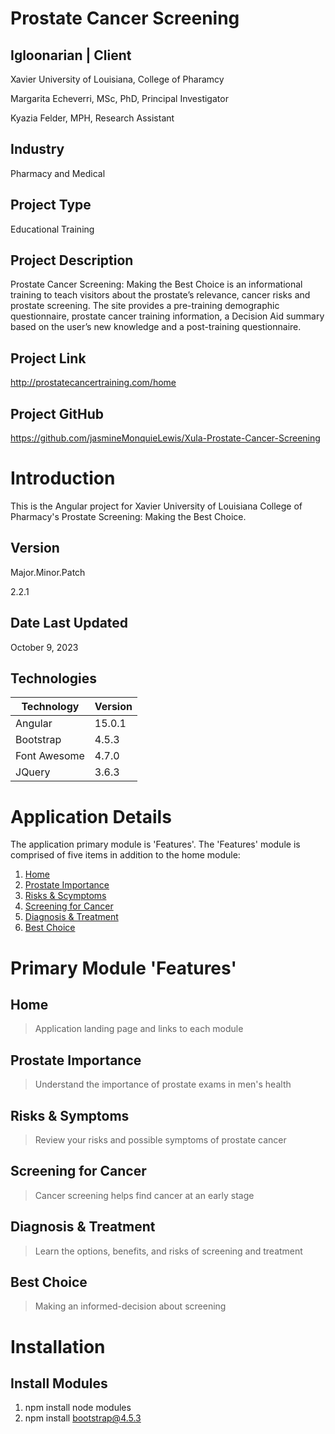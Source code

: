 # Prostate Cancer Screening

## Igloonarian | Client
<p>Xavier University of Louisiana, College of Pharamcy</p>
<p>Margarita Echeverri, MSc, PhD, Principal Investigator</p>
<p>Kyazia Felder, MPH, Research Assistant</p>

## Industry
Pharmacy and Medical

## Project Type
Educational Training

## Project Description
Prostate Cancer Screening: Making the Best Choice is an informational training to teach visitors about the prostate’s relevance, cancer risks and prostate screening. The site provides a pre-training demographic questionnaire, prostate cancer training information, a Decision Aid summary based on the user’s new knowledge and a post-training questionnaire.

## Project Link
http://prostatecancertraining.com/home

## Project GitHub
https://github.com/jasmineMonquieLewis/Xula-Prostate-Cancer-Screening


# Introduction
This is the Angular project for Xavier University of Louisiana College of Pharmacy's Prostate Screening: Making the Best Choice.

## Version
<p>Major.Minor.Patch</p>
<p>2.2.1</p>

## Date Last Updated
October 9, 2023

## Technologies
| Technology | Version  |
|--|--|
| Angular | 15.0.1 |
| Bootstrap | 4.5.3 |
| Font Awesome | 4.7.0 |
| JQuery | 3.6.3 |

# Application Details
The application primary module is 'Features'. The 'Features' module is comprised of five items
in addition to the home module:
1. [Home](#home)
2. [Prostate Importance](#prostate-mportance)
3. [Risks & Scymptoms](#risks-&-Symptoms)
4. [Screening for Cancer](#screening-for-cancer)
5. [Diagnosis & Treatment](#diagnosis-&-treatment)
6. [Best Choice](#best-choice)

# Primary Module 'Features'

## Home
> Application landing page and links to each module

## Prostate Importance
>  Understand the importance of prostate exams in men's health

## Risks & Symptoms
> Review your risks and possible symptoms of prostate cancer

## Screening for Cancer
> Cancer screening helps find cancer at an early stage

## Diagnosis & Treatment
> Learn the options, benefits, and risks of screening and treatment

## Best Choice
> Making an informed-decision about screening

# Installation

## Install Modules
1) npm  install node modules  <br/>
2) npm install bootstrap@4.5.3 <br/>